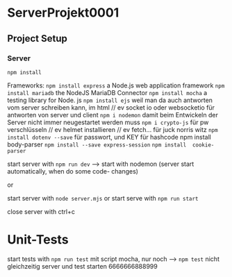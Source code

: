 # ServerProjekt0001

## Project Setup
### Server
```
npm install
```

Frameworks:
`npm install express` a Node.js web application framework
`npm install mariadb` the NodeJS MariaDB Connector
`npm install mocha` a testing library for Node. js
`npm install ejs`  weil man da auch antworten vom server schreiben kann, im html
// ev socket io oder websocketio für antworten von server und client
`npm i nodemon` damit beim Entwickeln der Server nicht immer neugestartet werden muss
`npm i crypto-js` für pw verschlüsseln
// ev helmet installieren
// ev fetch... für juck norris witz
`npm install dotenv --save` für passwort, und KEY für hashcode
npm install body-parser
`npm install --save express-session`
`npm install  cookie-parser`

start server with `npm run dev` --> start with nodemon (server start automatically, when do some code- changes)

or

start server with `node server.mjs`
or
start serve with `npm run start`

close server with ctrl+c



# Unit-Tests
start tests with `npm run test`
mit script mocha, nur noch --> `npm test`
nicht gleichzeitig server und test starten 6666666888999